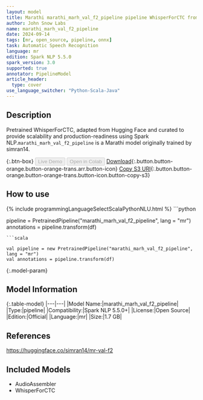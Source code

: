```yaml
---
layout: model
title: Marathi marathi_marh_val_f2_pipeline pipeline WhisperForCTC from simran14
author: John Snow Labs
name: marathi_marh_val_f2_pipeline
date: 2024-09-14
tags: [mr, open_source, pipeline, onnx]
task: Automatic Speech Recognition
language: mr
edition: Spark NLP 5.5.0
spark_version: 3.0
supported: true
annotator: PipelineModel
article_header:
  type: cover
use_language_switcher: "Python-Scala-Java"
---
```


## Description

Pretrained WhisperForCTC, adapted from Hugging Face and curated to provide scalability and production-readiness using Spark NLP.`marathi_marh_val_f2_pipeline` is a Marathi model originally trained by simran14.

{:.btn-box}
<button class="button button-orange" disabled>Live Demo</button>
<button class="button button-orange" disabled>Open in Colab</button>
[Download](https://s3.amazonaws.com/auxdata.johnsnowlabs.com/public/models/marathi_marh_val_f2_pipeline_mr_5.5.0_3.0_1726356619208.zip){:.button.button-orange.button-orange-trans.arr.button-icon}
[Copy S3 URI](s3://auxdata.johnsnowlabs.com/public/models/marathi_marh_val_f2_pipeline_mr_5.5.0_3.0_1726356619208.zip){:.button.button-orange.button-orange-trans.button-icon.button-copy-s3}

## How to use



<div class="tabs-box" markdown="1">
{% include programmingLanguageSelectScalaPythonNLU.html %}
```python

pipeline = PretrainedPipeline("marathi_marh_val_f2_pipeline", lang = "mr")
annotations =  pipeline.transform(df)   

```
```scala

val pipeline = new PretrainedPipeline("marathi_marh_val_f2_pipeline", lang = "mr")
val annotations = pipeline.transform(df)

```
</div>

{:.model-param}
## Model Information

{:.table-model}
|---|---|
|Model Name:|marathi_marh_val_f2_pipeline|
|Type:|pipeline|
|Compatibility:|Spark NLP 5.5.0+|
|License:|Open Source|
|Edition:|Official|
|Language:|mr|
|Size:|1.7 GB|

## References

https://huggingface.co/simran14/mr-val-f2

## Included Models

- AudioAssembler
- WhisperForCTC